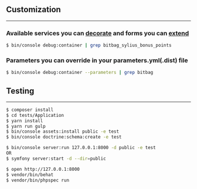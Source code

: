 ## Customization
***

### Available services you can [decorate](https://symfony.com/doc/current/service_container/service_decoration.html) and forms you can [extend](http://symfony.com/doc/current/form/create_form_type_extension.html)
```bash
$ bin/console debug:container | grep bitbag_sylius_bonus_points
```

### Parameters you can override in your parameters.yml(.dist) file
```bash
$ bin/console debug:container --parameters | grep bitbag
```

## Testing
***
```bash
$ composer install
$ cd tests/Application
$ yarn install
$ yarn run gulp
$ bin/console assets:install public -e test
$ bin/console doctrine:schema:create -e test

$ bin/console server:run 127.0.0.1:8000 -d public -e test
OR
$ symfony server:start -d --dir=public

$ open http://127.0.0.1:8000
$ vendor/bin/behat
$ vendor/bin/phpspec run
```
